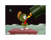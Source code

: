 <img src="https://github.com/AlexMtmp/AlexMtmp/blob/main/marvinthemartian.gif?raw=true" width="128"/>
